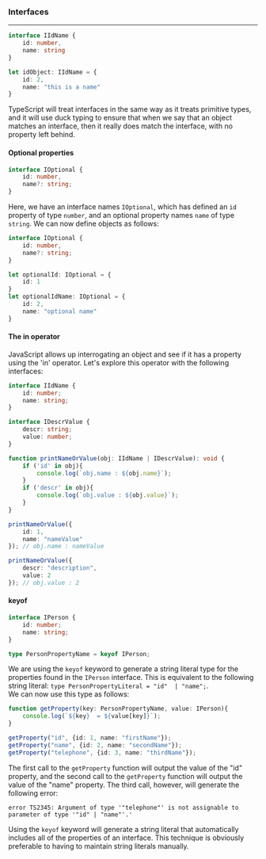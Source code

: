 ### Interfaces
___
```typescript
interface IIdName {
    id: number,
    name: string
}

let idObject: IIdName = {
    id: 2,
    name: "this is a name"
}
```
TypeScript will treat interfaces in the same way as it treats primitive types,
and it will use duck typing to ensure that when we say that an object matches an interface,
then it really does match the interface, with no property left behind.

#### Optional properties
```typescript
interface IOptional {
    id: number,
    name?: string;
}
```
Here, we have an interface names `IOptional`,
which has defined an `id` property of type `number`, and an optional property names `name` of type `string`.
We can now define objects as follows:
```typescript
interface IOptional {
    id: number,
    name?: string;
}

let optionalId: IOptional = {
    id: 1
}
let optionalIdName: IOptional = {
    id: 2,
    name: "optional name"
}
```

#### The in operator
JavaScript allows up interrogating an object and see if it has a property using the 'in' operator.
Let's explore this operator with the following interfaces:
```typescript
interface IIdName {
    id: number;
    name: string;
}

interface IDescrValue {
    descr: string;
    value: number;
}

function printNameOrValue(obj: IIdName | IDescrValue): void {
    if ('id' in obj){
        console.log(`obj.name : ${obj.name}`);
    }
    if ('descr' in obj){
        console.log(`obj.value : ${obj.value}`);
    }
}

printNameOrValue({
    id: 1,
    name: "nameValue"
}); // obj.name : nameValue

printNameOrValue({
    descr: "description",
    value: 2
}); // obj.value : 2

```

#### keyof
```typescript
interface IPerson {
    id: number;
    name: string;
}

type PersonPropertyName = keyof IPerson;
```
We are using the `keyof` keyword to generate a string literal type for the properties found in the `IPerson` interface.
This is equivalent to the following string literal: `type PersonPropertyLiteral = "id"  | "name";`.
<br>
We can now use this type as follows:
```typescript
function getProperty(key: PersonPropertyName, value: IPerson){
    console.log(`${key}  = ${value[key]}`);
}

getProperty("id", {id: 1, name: "firstName"});
getProperty("name", {id: 2, name: "secondName"});
getProperty("telephone", {id: 3, name: "thirdName"});
```
The first call to the `getProperty` function will output the value of the "id"
property, and the second call to the `getProperty` function will output the value of the "name" property.
The third call, however, will generate the following error:
```shell
error TS2345: Argument of type '"telephone"' is not assignable to parameter of type '"id" | "name"'.'
```

Using the `keyof` keyword will generate a string literal
that automatically includes all of the properties of an interface.
This technique is obviously preferable to having to maintain string literals manually.

